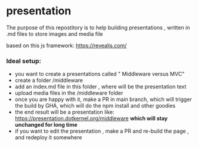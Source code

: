 # presentation
The purpose of this repostitory is to help building presentations , written in .md files 
to store images and media file 

based on this js framework:  https://revealjs.com/

### Ideal setup:
- you want to create a presentations called " Middleware versus MVC"
- create a folder /middleware
- add an index.md file in this folder , where will be the presentation text
- upload media files in the /middleware folder 
- once you are happy with it, make a PR in main branch, which will trigger the build by GHA, which will do the npm install and other goodies
- the end result will be a presentation like: https://presentation.dotkernel.org/middleware **which will stay unchanged for long time**
- if you want to edit the presentation , make a PR and re-build the page , and redeploy it somewhere 

